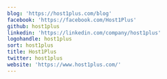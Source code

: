```yaml
---
blog: 'https://host1plus.com/blog'
facebook: 'https://facebook.com/Host1Plus'
github: host1plus
linkedin: 'https://linkedin.com/company/host1plus'
logohandle: host1plus
sort: host1plus
title: Host1Plus
twitter: host1plus
website: 'https://www.host1plus.com/'
---
```


